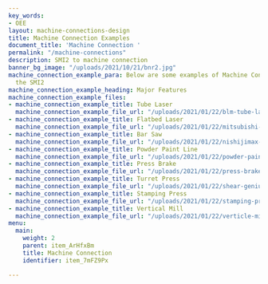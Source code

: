 ```yaml
---
key_words:
- OEE
layout: machine-connections-design
title: Machine Connection Examples
document_title: 'Machine Connection '
permalink: "/machine-connections"
description: SMI2 to machine connection
banner_bg_image: "/uploads/2021/10/21/bnr2.jpg"
machine_connection_example_para: Below are some examples of Machine Connections with
  the SMI2
machine_connection_example_heading: Major Features
machine_connection_example_files:
- machine_connection_example_title: Tube Laser
  machine_connection_example_file_url: "/uploads/2021/01/22/blm-tube-laser-smi2-machine-data-sheet-reva-11-7-19.pdf"
- machine_connection_example_title: Flatbed Laser
  machine_connection_example_file_url: "/uploads/2021/01/22/mitsubishi-smi2-machine-data-sheet-reva-11-7-19.pdf"
- machine_connection_example_title: Bar Saw
  machine_connection_example_file_url: "/uploads/2021/01/22/nishijimax-bar-cutting-saw-smi2-machine-data-sheet-reva-5-4-2020.pdf"
- machine_connection_example_title: Powder Paint Line
  machine_connection_example_file_url: "/uploads/2021/01/22/powder-paint-line-smi2-machine-data-sheet-reva-11-7-19.pdf"
- machine_connection_example_title: Press Brake
  machine_connection_example_file_url: "/uploads/2021/01/22/press-brake-smi2-machine-data-sheet-reva-11-7-19.pdf"
- machine_connection_example_title: Turret Press
  machine_connection_example_file_url: "/uploads/2021/01/22/shear-genius-smi2-machine-data-sheet-reva-11-7-19.pdf"
- machine_connection_example_title: Stamping Press
  machine_connection_example_file_url: "/uploads/2021/01/22/stamping-press-smi2-machine-data-sheet-reva-11-7-19.pdf"
- machine_connection_example_title: Vertical Mill
  machine_connection_example_file_url: "/uploads/2021/01/22/verticle-mill-cnc-smi2-machine-data-sheet-reva-11-7-19.pdf"
menu:
  main:
    weight: 2
    parent: item_ArHfxBm
    title: Machine Connection
    identifier: item_7mFZ9Px

---
```

